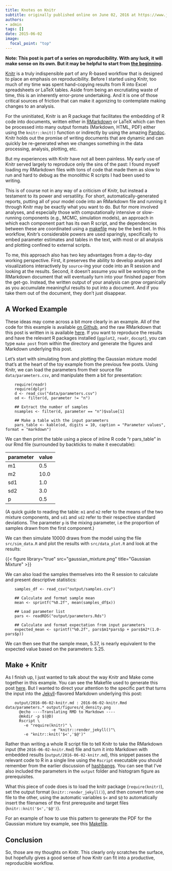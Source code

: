 ```yaml
---
title: Knotes on Knitr
subtitle: originally published online on June 02, 2016 at https://www.jonzelner.net/
authors:
- admin
tags: []
date: 2015-06-02
image:
  focal_point: "top"
---
```


**Note: This post is part of a series on reproducibility. With any luck, it will make sense on its own. But it may be helpful to start from [the beginning](https://www.jonzelner.net/statistics/make/docker/reproducibility/2016/05/31/reproducibility-pt-1/).**

[Knitr](http://yihui.name/knitr/) is a truly indispensible part of any R-based workflow that is designed to place an emphasis on reproducibility. Before I started using Knitr, too much of my time was spent hand-copying results from R into Excel spreadsheets or LaTeX tables. Aside from being an excrutiating waste of time, this is an inherently error-prone undertaking. And it is one of those critical sources of friction that can make it agonizing to contemplate making changes to an analysis.

For the uninitiated, Knitr is an R package that facilitates the embedding of R code into documents, written either in [RMarkdown](http://rmarkdown.rstudio.com/) or LaTeX which can then be processed into many output formats (Markdown, HTML, PDF) either using the `knitr::knit()` function or indirectly by using the amazing [Pandoc](http://pandoc.org/). Knitr holds out the promise of writing documents that are dynamic and can quickly be re-generated when we changes something in the data processing, analysis, plotting, etc.

But my experiences with Knitr have not all been painless. My early use of Knitr served largely to reproduce only the sins of the past: I found myself loading my RMarkdown files with tons of code that made them as slow to run and hard to debug as the monolithic R scripts I had been used to writing.

This is of course not in any way of a criticism of Knitr, but instead a testament to its power and versatility. For short, automatically-generated reports, putting all of your model code into an RMarkdown file and running it through Knitr may be exactly what you want to do. But for more involved analyses, and especially those with computationally intensive or slow-running components (e.g., MCMC, simulation models), an approach in which each component part has its own R script, and the dependencies between these are coordinated using a [makefile](https://www.jonzelner.net/statistics/make/reproducibility/2016/06/01/makefiles/) may be the best bet. In this workflow, Knitr’s considerable powers are used sparingly, specifically to embed parameter estimates and tables in the text, with most or all analysis and plotting confined to external scripts.

To me, this approach also has two key advantages from a day-to-day working perspective. First, it preserves the ability to develop analyses and visualizations interactively by `source`-ing your code into an R session and looking at the results. Second, it doesn’t assume you will be working on the RMarkdown document that will eventually turn into your finished paper from the get-go. Instead, the written output of your analysis can grow organically as you accumulate meaningful results to put into a document. And if you take them out of the document, they don’t just disappear.

## A Worked Example
These ideas may come across a bit more clearly in an example. All of the code for this example is available [on Github](https://github.com/jzelner/blog-examples/tree/master/2016-06-02-knitr), and the raw RMarkdown that this post is written in is available [here](https://raw.githubusercontent.com/jzelner/blog-examples/master/2016-06-02-knitr/2016-06-02-knitr.Rmd). If you want to reproduce the results and have the relevant R packages installed (`ggplot2`, `readr`, `docopt`), you can type `make post` from within the directory and generate the figures and Markdown underlying this post.

Let’s start with simulating from and plotting the Gaussian mixture model that’s at the heart of the toy example from the previous few posts. Using Knitr, we can load the parameters from their source file `data/parameters.csv`, and manipulate them a bit for presentation:

        require(readr)
        require(dplyr)
        d <- read_csv("data/parameters.csv")
        od <- filter(d, parameter != "n")

        ## Extract the number of samples
        nsamples <- filter(d, parameter == "n")$value[1]

        ## Make a table with the input parameters
        pars_table <- kable(od, digits = 10, caption = "Parameter values", format = "markdown")

We can then print the table using a piece of inline R code “r pars_table” in our Rmd file (surrounded by backticks to make it executable):

| parameter | value |
|-----------|-------|
| m1        | 0.5   |
| m2        | 10.0  |
| sd1       | 1.0   |
| sd2       | 3.0   |
| p         | 0.5   |

(A quick guide to reading the table: `m1` and `m2` refer to the means of the two mixture components, and `sd1` and `sd2` refer to their respective standard deviations. The parameter `p` is the mixing parameter, i.e the proportion of samples drawn from the first component.)

We can then simulate 10000 draws from the model using the file `src/sim_data.R` and plot the results with `src/data_plot.R` and look at the results:

{{< figure library="true" src="gaussian_mixture.png" title="Gaussian Mixture" >}}


We can also load the samples themselves into the R session to calculate and present descriptive statistics:

        samples_df <- read_csv("output/samples.csv")

        ## Calculate and format sample mean
        mean <- sprintf("%0.2f", mean(samples_df$x))

        ## Load parameter list
        pars <- readRDS("output/parameters.Rds")

        ## Calculate and format expectation from input parameters
        expected_mean <- sprintf("%0.2f", pars$m1*pars$p + pars$m2*(1.0-pars$p))
        
We can then see that the sample mean, 5.37, is nearly equivalent to the expected value based on the parameters: 5.25.

## Make + Knitr
As I finish up, I just wanted to talk about the way Knitr and Make come together in this example. You can see the Makefile used to generate this post [here](https://github.com/jzelner/blog-examples/blob/master/2016-06-02-knitr/Makefile). But I wanted to direct your attention to the specific part that turns the input into the [Jekyll](https://jekyllrb.com/)-flavored Markdown underlying this post:

        output/2016-06-02-knitr.md : 2016-06-02-knitr.Rmd data/parameters.* output/figures/d_density.png 
          @echo ----Translating RMD to Markdown ----
          @mkdir -p $(@D)
          Rscript \
            -e "require(knitr)" \
                        -e "knitr::render_jekyll()"\
            -e "knitr::knit('$<','$@')"

Rather than writing a whole R script file to tell Knitr to take the RMarkdown input (the `2016-06-02-knitr.Rmd`) file and turn it into Markdown with embedded results (`output/2016-06-02-knitr.md`), this snippet passes the relevant code to R in a single line using the `Rscript` executable you should remember from the earlier discussion of [hashbangs](https://www.jonzelner.net/statistics/make/docker/reproducibility/2016/05/31/script-is-a-program/). You can see that I’ve also included the parameters in the `output` folder and histogram figure as prerequisites.

What this piece of code does is to load the knitr package (`require(knitr)`), set the output format (`knitr::render_jekyll()`), and then convert from one file to the other, using the automatic variables `$<` and `$@` to automatically insert the filenames of the first prerequsite and target files (`knitr::knit('$<','$@')`).

For an example of how to use this pattern to generate the PDF for the Gaussian mixture toy example, see this [Makefile](https://gitlab.com/jzelner/reproducible-stan/blob/master/Makefile).

## Conclusion
So, those are my thoughts on Knitr. This clearly only scratches the surface, but hopefully gives a good sense of how Knitr can fit into a productive, reproducible workflow.